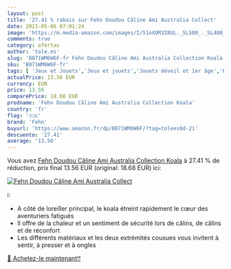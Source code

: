 ```yaml
---
layout: post
title: '27.41 % rabais sur Fehn Doudou Câline Ami Australia Collect'
date: 2021-05-06 07:01:24
image: 'https://m.media-amazon.com/images/I/51oXUM3I8UL._SL500_._SL400_.jpg'
comments: true
category: ofertas
author: 'tole.es'
slug: 'B071WM6W6F-fr Fehn Doudou Câline Ami Australia Collection Koala'
sku: 'B071WM6W6F-fr'
tags: [ 'Jeux et Jouets','Jeux et jouets','Jouets déveil et 1er âge','Peluches','fehn', ]
actualPrice: 13.56 EUR
currency: EUR
price: 13.56
comparePrice: 18.68 EUR
prodname: 'Fehn Doudou Câline Ami Australia Collection Koala'
country: 'fr'
flag: '🇫🇷'
brand: 'Fehn'
buyurl: 'https://www.amazon.fr/dp/B071WM6W6F/?tag=tolees0d-21'
descuento: '27.41'
average: '13.56'
---
```


Vous avez [Fehn Doudou Câline Ami Australia Collection Koala](https://www.amazon.fr/dp/B071WM6W6F/?tag=tolees0d-21)  à  27.41 % de réduction, prix final  13.56 EUR (original: 18.68 EUR) ici:

[![Fehn Doudou Câline Ami Australia Collect](https://m.media-amazon.com/images/I/51oXUM3I8UL._SL500_._SL400_.jpg)](https://www.amazon.fr/dp/B071WM6W6F/?tag=tolees0d-21)

ℹ️:

- A côté de loreiller principal, le koala étreint rapidement le cœur des aventuriers fatigués
- Il offre de la chaleur et un sentiment de sécurité lors de câlins, de câlins et de réconfort
- Les différents matériaux et les deux extrémités cousues vous invitent à sentir, à presser et à ongles

[🛒 Achetez-le maintenant!!](https://www.amazon.fr/dp/B071WM6W6F/?tag=tolees0d-21)
